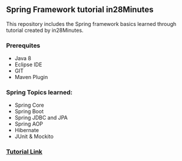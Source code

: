 ## Spring Framework tutorial in28Minutes
This repository includes the Spring framework basics learned through tutorial created by in28Minutes.

### Prerequites
- Java 8
- Eclipse IDE
- GIT
- Maven Plugin

### Spring Topics learned:
- Spring Core
- Spring Boot
- Spring JDBC and JPA
- Spring AOP
- Hibernate
- JUnit & Mockito

### [Tutorial Link](https://www.udemy.com/course/spring-tutorial-for-beginners/)
